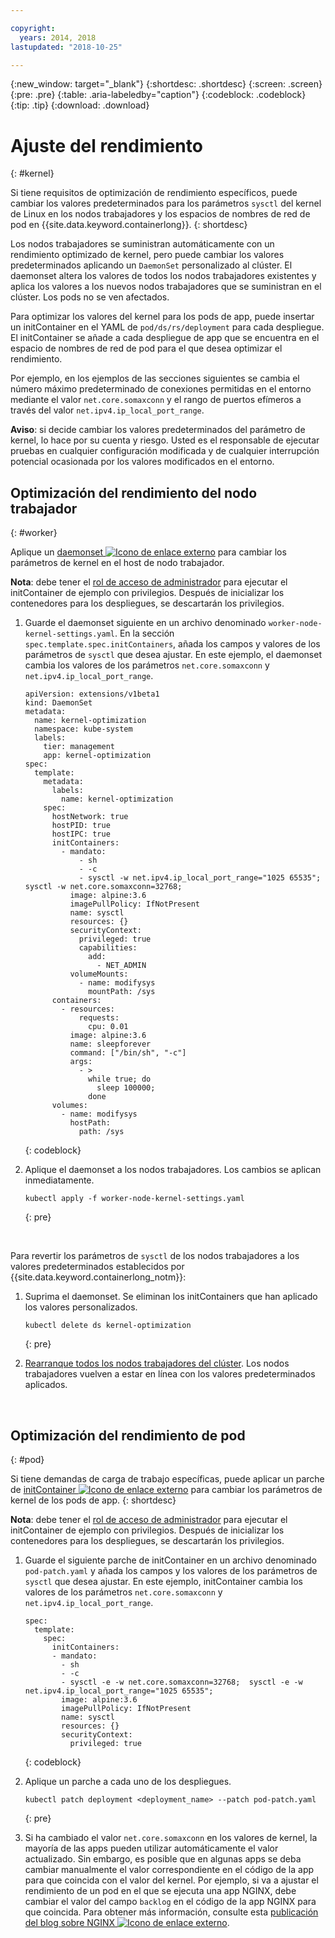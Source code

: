 ```yaml
---

copyright:
  years: 2014, 2018
lastupdated: "2018-10-25"

---
```


{:new_window: target="_blank"}
{:shortdesc: .shortdesc}
{:screen: .screen}
{:pre: .pre}
{:table: .aria-labeledby="caption"}
{:codeblock: .codeblock}
{:tip: .tip}
{:download: .download}

# Ajuste del rendimiento
{: #kernel}

Si tiene requisitos de optimización de rendimiento específicos, puede cambiar los valores predeterminados para los parámetros `sysctl` del kernel de Linux en los nodos trabajadores y los espacios de nombres de red de pod en {{site.data.keyword.containerlong}}.
{: shortdesc}

Los nodos trabajadores se suministran automáticamente con un rendimiento optimizado de kernel, pero puede cambiar los valores predeterminados aplicando un `DaemonSet` personalizado al clúster. El daemonset altera los valores de todos los nodos trabajadores existentes y aplica los valores a los nuevos nodos trabajadores que se suministran en el clúster. Los pods no se ven afectados.

Para optimizar los valores del kernel para los pods de app, puede insertar un initContainer en el YAML de `pod/ds/rs/deployment` para cada despliegue. El initContainer se añade a cada despliegue de app que se encuentra en el espacio de nombres de red de pod para el que desea optimizar el rendimiento.

Por ejemplo, en los ejemplos de las secciones siguientes se cambia el número máximo predeterminado de conexiones permitidas en el entorno mediante el valor `net.core.somaxconn` y el rango de puertos efímeros a través del valor `net.ipv4.ip_local_port_range`.

**Aviso**: si decide cambiar los valores predeterminados del parámetro de kernel, lo hace por su cuenta y riesgo. Usted es el responsable de ejecutar pruebas en cualquier configuración modificada y de cualquier interrupción potencial ocasionada por los valores modificados en el entorno.

## Optimización del rendimiento del nodo trabajador
{: #worker}

Aplique un [daemonset ![Icono de enlace externo](../icons/launch-glyph.svg "Icono de enlace externo")](https://kubernetes.io/docs/concepts/workloads/controllers/daemonset/) para cambiar los parámetros de kernel en el host de nodo trabajador.

**Nota**: debe tener el [rol de acceso de administrador](cs_users.html#access_policies) para ejecutar el initContainer de ejemplo con privilegios. Después de inicializar los contenedores para los despliegues, se descartarán los privilegios.

1. Guarde el daemonset siguiente en un archivo denominado `worker-node-kernel-settings.yaml`. En la sección `spec.template.spec.initContainers`, añada los campos y valores de los parámetros de `sysctl` que desea ajustar. En este ejemplo, el daemonset cambia los valores de los parámetros `net.core.somaxconn` y `net.ipv4.ip_local_port_range`.
    ```
    apiVersion: extensions/v1beta1
    kind: DaemonSet
    metadata:
      name: kernel-optimization
      namespace: kube-system
      labels:
        tier: management
        app: kernel-optimization
    spec:
      template:
        metadata:
          labels:
            name: kernel-optimization
        spec:
          hostNetwork: true
          hostPID: true
          hostIPC: true
          initContainers:
            - mandato:
                - sh
                - -c
                - sysctl -w net.ipv4.ip_local_port_range="1025 65535"; sysctl -w net.core.somaxconn=32768;
              image: alpine:3.6
              imagePullPolicy: IfNotPresent
              name: sysctl
              resources: {}
              securityContext:
                privileged: true
                capabilities:
                  add:
                    - NET_ADMIN
              volumeMounts:
                - name: modifysys
                  mountPath: /sys
          containers:
            - resources:
                requests:
                  cpu: 0.01
              image: alpine:3.6
              name: sleepforever
              command: ["/bin/sh", "-c"]
              args:
                - >
                  while true; do
                    sleep 100000;
                  done
          volumes:
            - name: modifysys
              hostPath:
                path: /sys
    ```
    {: codeblock}

2. Aplique el daemonset a los nodos trabajadores. Los cambios se aplican inmediatamente.
    ```
    kubectl apply -f worker-node-kernel-settings.yaml
    ```
    {: pre}

<br />

Para revertir los parámetros de `sysctl` de los nodos trabajadores a los valores predeterminados establecidos por {{site.data.keyword.containerlong_notm}}:

1. Suprima el daemonset. Se eliminan los initContainers que han aplicado los valores personalizados.
    ```
    kubectl delete ds kernel-optimization
    ```
    {: pre}

2. [Rearranque todos los nodos trabajadores del clúster](cs_cli_reference.html#cs_worker_reboot). Los nodos trabajadores vuelven a estar en línea con los valores predeterminados aplicados.

<br />


## Optimización del rendimiento de pod
{: #pod}

Si tiene demandas de carga de trabajo específicas, puede aplicar un parche de [initContainer ![Icono de enlace externo](../icons/launch-glyph.svg "Icono de enlace externo")](https://kubernetes.io/docs/concepts/workloads/pods/init-containers/) para cambiar los parámetros de kernel de los pods de app.
{: shortdesc}

**Nota**: debe tener el [rol de acceso de administrador](cs_users.html#access_policies) para ejecutar el initContainer de ejemplo con privilegios. Después de inicializar los contenedores para los despliegues, se descartarán los privilegios.

1. Guarde el siguiente parche de initContainer en un archivo denominado `pod-patch.yaml` y añada los campos y los valores de los parámetros de `sysctl` que desea ajustar. En este ejemplo, initContainer cambia los valores de los parámetros `net.core.somaxconn` y `net.ipv4.ip_local_port_range`.
    ```
    spec:
      template:
        spec:
          initContainers:
          - mandato:
            - sh
            - -c
            - sysctl -e -w net.core.somaxconn=32768;  sysctl -e -w net.ipv4.ip_local_port_range="1025 65535";
            image: alpine:3.6
            imagePullPolicy: IfNotPresent
            name: sysctl
            resources: {}
            securityContext:
              privileged: true
    ```
    {: codeblock}

2. Aplique un parche a cada uno de los despliegues.
    ```
    kubectl patch deployment <deployment_name> --patch pod-patch.yaml
    ```
    {: pre}

3. Si ha cambiado el valor `net.core.somaxconn` en los valores de kernel, la mayoría de las apps pueden utilizar automáticamente el valor actualizado. Sin embargo, es posible que en algunas apps se deba cambiar manualmente el valor correspondiente en el código de la app para que coincida con el valor del kernel. Por ejemplo, si va a ajustar el rendimiento de un pod en el que se ejecuta una app NGINX, debe cambiar el valor del campo `backlog` en el código de la app NGINX para que coincida. Para obtener más información, consulte esta [publicación del blog sobre NGINX ![Icono de enlace externo](../icons/launch-glyph.svg "Icono de enlace externo")](https://www.nginx.com/blog/tuning-nginx/).
